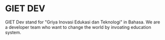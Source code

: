 # GIET DEV
GIET Dev stand for "Griya Inovasi Edukasi dan Teknologi" in Bahasa. We are a developer team who want to change the world by invoating education system.
